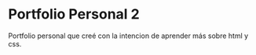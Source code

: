 # Portfolio Personal 2
 Portfolio personal que creé con la intencion de aprender más sobre html y css.
